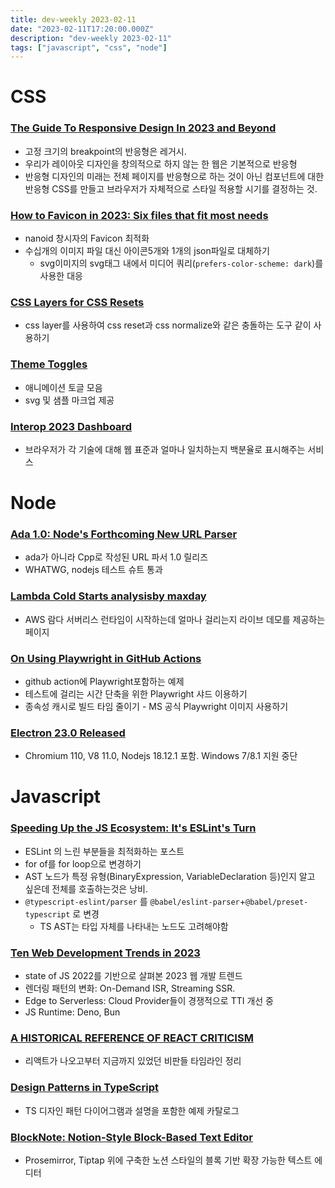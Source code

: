 ```yaml
---
title: dev-weekly 2023-02-11
date: "2023-02-11T17:20:00.000Z"
description: "dev-weekly 2023-02-11"
tags: ["javascript", "css", "node"]
---
```

# CSS

### **[The Guide To Responsive Design In 2023 and Beyond](https://ishadeed.com/article/responsive-design)**

- 고정 크기의 breakpoint의 반응형은 레거시.
- 우리가 레이아웃 디자인을 창의적으로 하지 않는 한 웹은 기본적으로 반응형
- 반응형 디자인의 미래는 전체 페이지를 반응형으로 하는 것이 아닌 컴포넌트에 대한 반응형 CSS를 만들고 브라우저가 자체적으로 스타일 적용할 시기를 결정하는 것.

### **[How to Favicon in 2023: Six files that fit most needs](https://evilmartians.com/chronicles/how-to-favicon-in-2021-six-files-that-fit-most-needs)**

- nanoid 창시자의 Favicon 최적화
- 수십개의 이미지 파일 대신 아이콘5개와 1개의 json파일로 대체하기
    - svg이미지의 svg태그 내에서 미디어 쿼리(`prefers-color-scheme: dark`)를 사용한 대응

### **[CSS Layers for CSS Resets](https://medium.com/appwrite-io/css-layers-for-css-resets-f60f270aa1cd)**

- css layer를 사용하여 css reset과 css normalize와 같은 충돌하는 도구 같이 사용하기

### **[Theme Toggles](https://toggles.dev/classic)**

- 애니메이션 토글 모음
- svg 및 샘플 마크업 제공

### **[Interop 2023 Dashboard](https://wpt.fyi/interop-2023)**

- 브라우저가 각 기술에 대해 웹 표준과 얼마나 일치하는지 백분율로 표시해주는 서비스

# Node

### **[Ada 1.0: Node's Forthcoming New URL Parser](https://github.com/ada-url/ada/releases/tag/v1.0.0)**

- ada가 아니라 Cpp로 작성된 URL 파서 1.0 릴리즈
- WHATWG, nodejs 테스트 슈트 통과

### **[Lambda Cold Starts analysisby maxday](https://maxday.github.io/lambda-perf/)**

- AWS 람다 서버리스 런타임이 시작하는데 얼마나 걸리는지 라이브 데모를 제공하는 페이지

### **[On Using Playwright in GitHub Actions](https://radekmie.dev/blog/on-playwright-in-github-actions/)**

- github action에 Playwright포함하는 예제
- 테스트에 걸리는 시간 단축을 위한 Playwright 샤드 이용하기
- 종속성 캐시로 빌드 타임 줄이기 - MS 공식 Playwright 이미지 사용하기

### **[Electron 23.0 Released](https://www.electronjs.org/blog/electron-23-0)**

- Chromium 110, V8 11.0, Nodejs 18.12.1 포함. Windows 7/8.1 지원 중단

# Javascript

### **[Speeding Up the JS Ecosystem: It's ESLint's Turn](https://marvinh.dev/blog/speeding-up-javascript-ecosystem-part-3/)**

- ESLint 의 느린 부분들을 최적화하는 포스트
- for of를 for loop으로 변경하기
- AST 노드가 특정 유형(BinaryExpression, VariableDeclaration 등)인지 알고 싶은데 전체를 호출하는것은 낭비.
- `@typescript-eslint/parser` 를 `@babel/eslint-parser`+`@babel/preset-typescript` 로 변경
    - TS AST는 타입 자체를 나타내는 노드도 고려해야함

### **[Ten Web Development Trends in 2023](https://www.robinwieruch.de/web-development-trends/)**

- state of JS 2022를 기반으로 살펴본 2023 웹 개발 트렌드
- 렌더링 패턴의 변화: On-Demand ISR, Streaming SSR.
- Edge to Serverless: Cloud Provider들이 경쟁적으로 TTI 개선 중
- JS Runtime: Deno, Bun

### **[A HISTORICAL REFERENCE OF REACT CRITICISM](https://www.zachleat.com/web/react-criticism/)**

- 리액트가 나오고부터 지금까지 있었던 비판들 타임라인 정리

### **[Design Patterns in TypeScript](https://refactoring.guru/design-patterns/typescript)**

- TS 디자인 패턴 다이어그램과 설명을 포함한 예제 카탈로그

### **[BlockNote: Notion-Style Block-Based Text Editor](https://github.com/YousefED/BlockNote)**

- Prosemirror, Tiptap 위에 구축한 노션 스타일의 블록 기반 확장 가능한 텍스트 에디터
